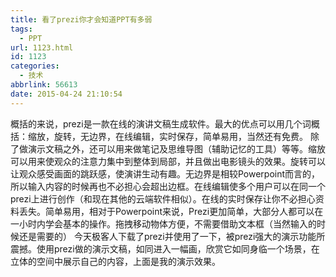 ```yaml
---
title: 看了prezi你才会知道PPT有多弱
tags:
  - PPT
url: 1123.html
id: 1123
categories:
  - 技术
abbrlink: 56613
date: 2015-04-24 21:10:54
---
```


概括的来说，prezi是一款在线的演讲文稿生成软件。最大的优点可以用几个词概括：缩放，旋转，无边界，在线编辑，实时保存，简单易用，当然还有免费。 除了做演示文稿之外，还可以用来做笔记及思维导图（辅助记忆的工具）等等。缩放可以用来使观众的注意力集中到整体到局部，并且做出电影镜头的效果。旋转可以让观众感受画面的跳跃感，使演讲生动有趣。无边界是相较Powerpoint而言的，所以输入内容的时候再也不必担心会超出边框。在线编辑使多个用户可以在同一个prezi上进行创作（和现在其他的云端软件相似）。在线的实时保存让你不必担心资料丢失。简单易用，相对于Powerpoint来说，Prezi更加简单，大部分人都可以在一小时内学会基本的操作。拖拽移动物体方便，不需要借助文本框（当然输入的时候还是需要的） [](http://static.youku.com/v1.0.0524/v/swf/loader.swf?VideoIDS=XOTQxMTAxODQw&embedid=MTExLjIwLjE4LjECMjM1Mjc1NDYwAgI%3D&wd=&vext=pid%3D%26emb%3DMTExLjIwLjE4LjECMjM1Mjc1NDYwAgI%3D%26bc%3D%26type%3D0)今天极客人下载了prezi并使用了一下，被prezi强大的演示功能所震撼。使用prezi做的演示文稿，如同进入一幅画，欣赏它如同身临一个场景，在立体的空间中展示自己的内容，上面是我的演示效果。